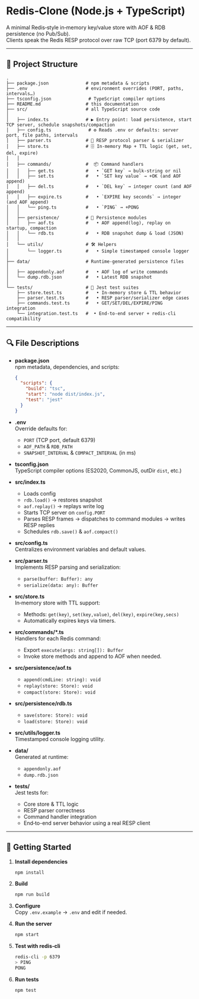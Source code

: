 # Redis‑Clone (Node.js + TypeScript)

A minimal Redis‑style in‑memory key/value store with AOF & RDB persistence (no Pub/Sub).  
Clients speak the Redis RESP protocol over raw TCP (port 6379 by default).

---

## 📂 Project Structure

```
.
├── package.json              # npm metadata & scripts
├── .env                      # environment overrides (PORT, paths, intervals…)
├── tsconfig.json              # TypeScript compiler options
├── README.md                 # this documentation
├── src/                      # all TypeScript source code
│
│   ├── index.ts              # ▶️ Entry point: load persistence, start TCP server, schedule snapshots/compaction
│   ├── config.ts              # ⚙️ Reads .env or defaults: server port, file paths, intervals
│   ├── parser.ts             # 🔄 RESP protocol parser & serializer
│   ├── store.ts              # 🗄️ In‑memory Map + TTL logic (get, set, del, expire)
│   │
│   ├── commands/             #  📦 Command handlers
│   │   ├── get.ts            #   • `GET key` → bulk‑string or nil
│   │   ├── set.ts            #   • `SET key value` → +OK (and AOF append)
│   │   ├── del.ts            #   • `DEL key` → integer count (and AOF append)
│   │   ├── expire.ts         #   • `EXPIRE key seconds` → integer (and AOF append)
│   │   └── ping.ts           #   • `PING` → +PONG
│   │
│   ├── persistence/          # 💾 Persistence modules
│   │   ├── aof.ts            #   • AOF append(log), replay on startup, compaction
│   │   └── rdb.ts            #   • RDB snapshot dump & load (JSON)
│   │
│   └── utils/                # 🛠️ Helpers
│       └── logger.ts         #   • Simple timestamped console logger
│
├── data/                     # Runtime‑generated persistence files
│
│   ├── appendonly.aof        #   • AOF log of write commands
│   └── dump.rdb.json         #   • Latest RDB snapshot
│
└── tests/                    # 🧪 Jest test suites
    ├── store.test.ts         #   • In‑memory store & TTL behavior
    ├── parser.test.ts        #   • RESP parser/serializer edge cases
    ├── commands.test.ts      #   • GET/SET/DEL/EXPIRE/PING integration
    └── integration.test.ts   #  • End‑to‑end server + redis‑cli compatibility
```

---

## 🔍 File Descriptions

- **package.json**  
  npm metadata, dependencies, and scripts:

  ```json
  {
    "scripts": {
      "build": "tsc",
      "start": "node dist/index.js",
      "test": "jest"
    }
  }
  ```

- **.env**  
  Override defaults for:

  - `PORT` (TCP port, default 6379)
  - `AOF_PATH` & `RDB_PATH`
  - `SNAPSHOT_INTERVAL` & `COMPACT_INTERVAL` (in ms)

- **tsconfig.json**  
  TypeScript compiler options (ES2020, CommonJS, outDir `dist`, etc.)

- **src/index.ts**

  - Loads config
  - `rdb.load()` → restores snapshot
  - `aof.replay()` → replays write log
  - Starts TCP server on `config.PORT`
  - Parses RESP frames → dispatches to command modules → writes RESP replies
  - Schedules `rdb.save()` & `aof.compact()`

- **src/config.ts**  
  Centralizes environment variables and default values.

- **src/parser.ts**  
  Implements RESP parsing and serialization:

  - `parse(buffer: Buffer): any`
  - `serialize(data: any): Buffer`

- **src/store.ts**  
  In‑memory store with TTL support:

  - Methods: `get(key)`, `set(key,value)`, `del(key)`, `expire(key,secs)`
  - Automatically expires keys via timers.

- **src/commands/\*.ts**  
  Handlers for each Redis command:

  - Export `execute(args: string[]): Buffer`
  - Invoke store methods and append to AOF when needed.

- **src/persistence/aof.ts**

  - `append(cmdLine: string): void`
  - `replay(store: Store): void`
  - `compact(store: Store): void`

- **src/persistence/rdb.ts**

  - `save(store: Store): void`
  - `load(store: Store): void`

- **src/utils/logger.ts**  
  Timestamped console logging utility.

- **data/**  
  Generated at runtime:

  - `appendonly.aof`
  - `dump.rdb.json`

- **tests/**  
  Jest tests for:
  - Core store & TTL logic
  - RESP parser correctness
  - Command handler integration
  - End‑to-end server behavior using a real RESP client

---

## 🚀 Getting Started

1. **Install dependencies**

   ```bash
   npm install
   ```

2. **Build**

   ```bash
   npm run build
   ```

3. **Configure**  
   Copy `.env.example` → `.env` and edit if needed.

4. **Run the server**

   ```bash
   npm start
   ```

5. **Test with redis‑cli**

   ```bash
   redis-cli -p 6379
   > PING
   PONG
   ```

6. **Run tests**
   ```bash
   npm test
   ```
